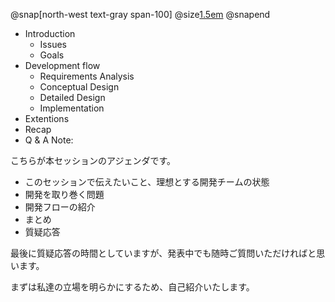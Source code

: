 @snap[north-west text-gray span-100]
@size[1.5em](Agenda)
@snapend

- Introduction
    - Issues
    - Goals
- Development flow
    - Requirements Analysis
    - Conceptual Design
    - Detailed Design
    - Implementation
- Extentions
- Recap 
- Q & A
Note:

こちらが本セッションのアジェンダです。

- このセッションで伝えたいこと、理想とする開発チームの状態
- 開発を取り巻く問題
- 開発フローの紹介
- まとめ
- 質疑応答

最後に質疑応答の時間としていますが、発表中でも随時ご質問いただければと思います。

まずは私達の立場を明らかにするため、自己紹介いたします。


